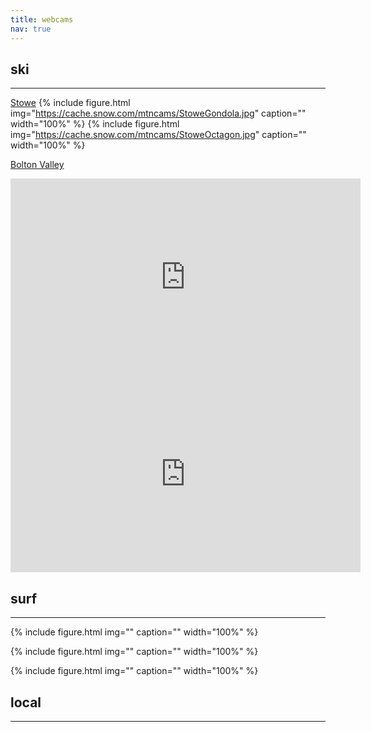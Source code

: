 ```yaml
---
title: webcams
nav: true
---
```


## ski
--------

[Stowe](https://www.stowe.com/the-mountain/mountain-conditions/mountain-cams.aspx)
{% include figure.html img="https://cache.snow.com/mtncams/StoweGondola.jpg" caption="" width="100%" %}
{% include figure.html img="https://cache.snow.com/mtncams/StoweOctagon.jpg" caption="" width="100%" %}

[Bolton Valley](https://www.boltonvalley.com/the-resort/web-cams/)
<iframe width="560" height="315" src="https://www.youtube.com/embed/xWdZHDUHjv8" title="YouTube video player" frameborder="0" allow="accelerometer; autoplay; clipboard-write; encrypted-media; gyroscope; picture-in-picture; web-share" allowfullscreen></iframe>

<iframe width="560" height="315" src="https://www.youtube.com/embed/VX9ANOUYO1k" title="YouTube video player" frameborder="0" allow="accelerometer; autoplay; clipboard-write; encrypted-media; gyroscope; picture-in-picture; web-share" allowfullscreen></iframe>



## surf
--------
{% include figure.html img="" caption="" width="100%" %}

{% include figure.html img="" caption="" width="100%" %}

{% include figure.html img="" caption="" width="100%" %}


## local
--------

